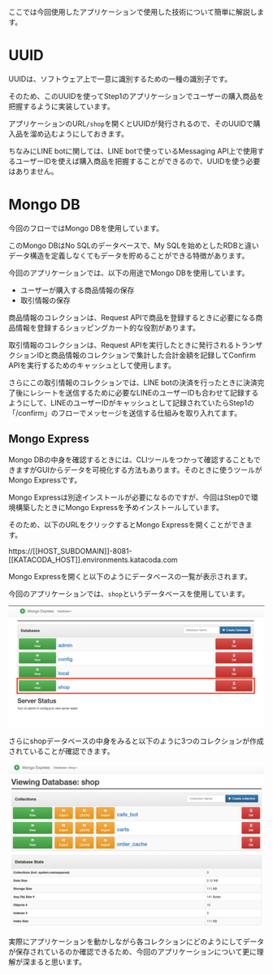 ここでは今回使用したアプリケーションで使用した技術について簡単に解説します。

# UUID
UUIDは、ソフトウェア上で一意に識別するための一種の識別子です。

そのため、このUUIDを使ってStep1のアプリケーションでユーザーの購入商品を把握するように実装しています。

アプリケーションのURL`/shop`を開くとUUIDが発行されるので、そのUUIDで購入品を溜め込むようにしておきます。

ちなみにLINE botに関しては、LINE botで使っているMessaging API上で使用するユーザーIDを使えば購入商品を把握することができるので、UUIDを使う必要はありません。
# Mongo DB
今回のフローではMongo DBを使用しています。

このMongo DBはNo SQLのデータベースで、My SQLを始めとしたRDBと違いデータ構造を定義しなくてもデータを貯めることができる特徴があります。

今回のアプリケーションでは、以下の用途でMongo DBを使用しています。

- ユーザーが購入する商品情報の保存
- 取引情報の保存

商品情報のコレクションは、Request APIで商品を登録するときに必要になる商品情報を登録するショッピングカート的な役割があります。

取引情報のコレクションは、Request APIを実行したときに発行されるトランザクションIDと商品情報のコレクションで集計した合計金額を記録してConfirm APIを実行するためのキャッシュとして使用します。

さらにこの取引情報のコレクションでは、LINE botの決済を行ったときに決済完了後にレシートを送信するために必要なLINEのユーザーIDも合わせて記録するようにして、LINEのユーザーIDがキャッシュとして記録されていたらStep1の「/confirm」のフローでメッセージを送信する仕組みを取り入れてます。

## Mongo Express
Mongo DBの中身を確認するときには、CLIツールをつかって確認することもできますがGUIからデータを可視化する方法もあります。そのときに使うツールがMongo Expressです。

Mongo Expressは別途インストールが必要になるのですが、今回はStep0で環境構築したときにMongo Expressを予めインストールしています。

そのため、以下のURLをクリックするとMongo Expressを開くことができます。

https://[[HOST_SUBDOMAIN]]-8081-[[KATACODA_HOST]].environments.katacoda.com

Mongo Expressを開くと以下のようにデータベースの一覧が表示されます。

今回のアプリケーションでは、`shop`というデータベースを使用しています。

![mongo-express](https://raw.githubusercontent.com/Miura55/katacoda-text/main/node-red-line-pay-tutorial/imgs/mongo-express.png)

さらにshopデータベースの中身をみると以下のように3つのコレクションが作成されていることが確認できます。

![mongo-express-collections](https://raw.githubusercontent.com/Miura55/katacoda-text/main/node-red-line-pay-tutorial/imgs/mongo-express-collections.png)

実際にアプリケーションを動かしながら各コレクションにどのようにしてデータが保存されているのか確認できるため、今回のアプリケーションについて更に理解が深まると思います。
